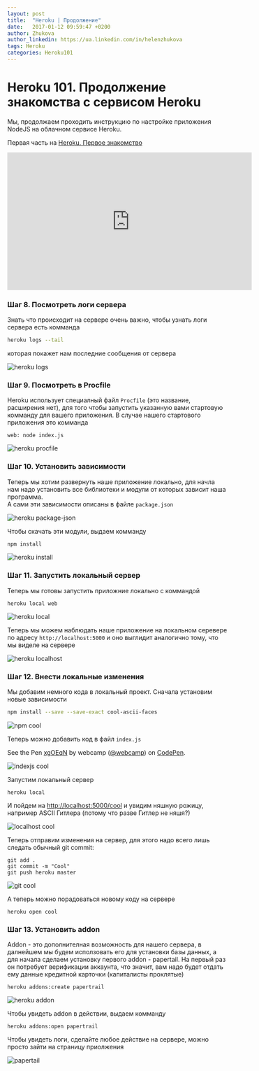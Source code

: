 ```yaml
---
layout: post
title:  "Heroku | Продолжение"
date:   2017-01-12 09:59:47 +0200
author: Zhukova
author_linkedin: https://ua.linkedin.com/in/helenzhukova
tags: Heroku
categories: Heroku101
---
```


# Heroku 101. Продолжение знакомства с сервисом Heroku

Мы, продолжаем проходить инструкцию по настройке приложения NodeJS на облачном сервисе Heroku. 

Первая часть на [Heroku. Первое знакомство](/rest_student/heroku101-first)

  <div class="tabs-panel is-active" id="panel1">
    <div class="responsive-embed widescreen">
    <iframe width="560" height="315" src="https://www.youtube.com/embed/ssNKfiwvv_c?list=PLO33wg5Q-Gf3WejarbKRHmyw-yVX59zIt" frameborder="0" allowfullscreen></iframe>
    </div>
  </div>

### <span class="icon-homecode" id="eight" data-magellan-target="eight"></span> Шаг 8. Посмотреть логи сервера

Знать что происходит на сервере очень важно, чтобы узнать логи сервера есть комманда

```bash
heroku logs --tail
```

которая покажет нам последние сообщения от сервера

![heroku logs](/rest_student/img/heroku-logs.png)

### <span class="icon-homecode" id="nine" data-magellan-target="nine"></span> Шаг 9. Посмотреть в Procfile

Heroku использует специалный файл `Procfile` (это название, расширения нет), для того чтобы запустить указанную вами стартовую комманду для вашего приложения. В случае нашего стартового приложения это комманда

```
web: node index.js
```

![heroku procfile](/rest_student/img/heroku-procfile.png)

### <span class="icon-homecode" id="ten" data-magellan-target="ten"></span> Шаг 10. Установить зависимости

Теперь мы хотим развернуть наше приложение локально, для начла нам надо установить все библиотеки и модули от которых зависит наша программа.  
А сами эти зависимости описаны в файле `package.json`

![heroku package-json](/rest_student/img/heroku-package-json.png)

Чтобы скачать эти модули, выдаем комманду

```bash
npm install
```

![heroku install](/rest_student/img/heroku-install.png)

### <span class="icon-homecode" id="eleven" data-magellan-target="eleven"></span> Шаг 11. Запустить локальный сервер

Теперь мы готовы запустить приложние локально с коммандой 

```
heroku local web
```

![heroku local](/rest_student/img/heroku-local.png)

Теперь мы можем наблюдать наше приложение на локальном серевере по адресу `http://localhost:5000` и оно выглидит аналогично тому, что мы виделе на сервере
 
 
![heroku localhost](/rest_student/img/heroku-localhost.png)

### <span class="icon-homecode" id="twelve" data-magellan-target="twelve"></span> Шаг 12. Внести локальные изменения

Мы добавим немного кода в локальный проект. Сначала установим новые зависимости

```bash
npm install --save --save-exact cool-ascii-faces
```

![npm cool](/rest_student/img/npm-cool.png)

Теперь можно добавить код в файл `index.js`

<p data-height="472" data-theme-id="0" data-slug-hash="xgOEqN" data-default-tab="js" data-user="webcamp" data-embed-version="2" data-pen-title="xgOEqN" class="codepen">See the Pen <a href="http://codepen.io/webcamp/pen/xgOEqN/">xgOEqN</a> by webcamp (<a href="http://codepen.io/webcamp">@webcamp</a>) on <a href="http://codepen.io">CodePen</a>.</p>
<script async src="https://production-assets.codepen.io/assets/embed/ei.js"></script>

![indexjs cool](/rest_student/img/indexjs-cool.png)

Запустим локальный сервер
 
```
heroku local
```
 
 И пойдем на [http://localhost:5000/cool](http://localhost:5000/cool) и увидим няшную рожицу, например  ASCII Гитлера (потому что разве Гитлер не няшя?)

![localhost cool](/rest_student/img/localhost-cool.png)

Теперь отправим изменения на сервер, для этого надо всего лишь следать обычный git commit:

```
git add .
git commit -m "Cool"
git push heroku master
```

![git cool](/rest_student/img/git-cool.png)

А теперь можно порадоваться новому коду на сервере

```
heroku open cool
```


### <span class="icon-homecode" id="thirteen" data-magellan-target="thirteen"></span> Шаг 13. Установить addon

Addon - это дополнителная возможность для нашего сервера, в далнейшем мы будем исползовать его для установки базы данных, а для начала сделаем установку первого addon - papertail. На первый раз он потребует верификации аккаунта, что значит, вам надо будет отдать ему данные кредитной карточки (капиталисты проклятые)

```
heroku addons:create papertrail
```

![heroku addon](/rest_student/img/heroku-addon.png)

Чтобы увидеть addon в действии, выдаем комманду

```
heroku addons:open papertrail
```

Чтобы увидеть логи, сделайте любое действие на сервере, можно просто зайти на страницу приолжения

![papertail](/rest_student/img/papertail.png)